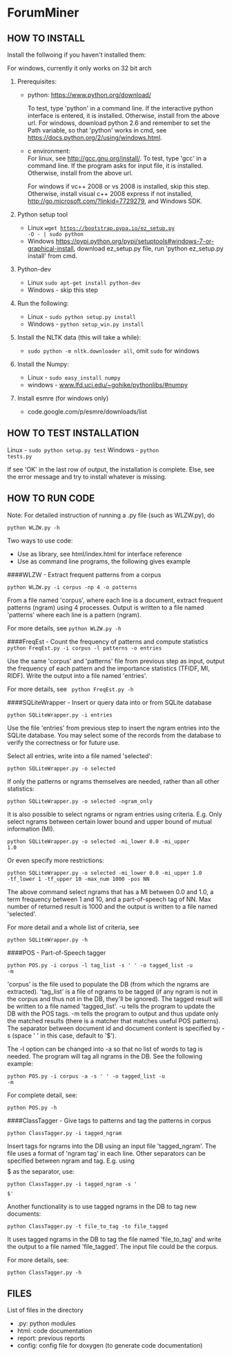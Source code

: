 ForumMiner
==========

HOW TO INSTALL
--------------

Install the follwoing if you haven't installed them:

For windows, currently it only works on 32 bit arch

1.	Prerequisites:
	+	python:	https://www.python.org/download/

		To test, type 'python' in a command line. If the interactive python interface is entered, it is installed. Otherwise, install from the above url.
		For windows, download python 2.6 and remember to set the Path variable, so that 'python' works in cmd, see https://docs.python.org/2/using/windows.html.

	+	c environment:	
		For linux, see http://gcc.gnu.org/install/. To test, type 'gcc' in a command line. If the program asks for input file, it is installed. Otherwise, install from the above url.

		For windows if vc++ 2008 or vs 2008 is installed, skip this step. Otherwise, install visual c++ 2008 express if not installed, http://go.microsoft.com/?linkid=7729279, and Windows SDK.

2. 	Python setup tool
	+	Linux <code>wget https://bootstrap.pypa.io/ez_setup.py -O - | sudo python</code>
	+	Windows https://pypi.python.org/pypi/setuptools#windows-7-or-graphical-install, download ez_setup.py file, run 'python ez_setup.py install' from cmd.

3.	Python-dev
	+	Linux <code>sudo apt-get install python-dev</code>
	+	Windows - skip this step

4.	Run the following:
	+	Linux - <code>sudo python setup.py install</code>
	+	Windows - <code>python setup_win.py install</code>

5.	Install the NLTK data (this will take a while):
	+	<code>sudo python -m nltk.downloader all</code>, omit <code>sudo</code> for windows

6.	Install the Numpy:
	+	Linux - <code>sudo easy\_install numpy</code>
	+	windows - www.lfd.uci.edu/~gohike/pythonlibs/#numpy

7.	Install esmre (for windows only)
	+	code.google.com/p/esmre/downloads/list

HOW TO TEST INSTALLATION
------------------------

Linux - <code>sudo python setup.py test</code>
Windows - <code>python tests.py</code>

If see 'OK' in the last row of output, the installation is complete. Else, see the error message and try to install whatever is missing.

HOW TO RUN CODE
---------------

Note: For detailed instruction of running a .py file (such as WLZW.py), do 

<code>python WLZW.py -h</code>

Two ways to use code:

+ Use as library, see html/index.html for interface reference
+ Use as command line programs, the following gives example

####WLZW - Extract frequent patterns from a corpus

<code>python WLZW.py -i corpus -np 4 -o patterns</code>

From a file named 'corpus', where each line is a document, extract frequent patterns (ngram) using 4 processes. Output is written to a file named 'patterns' where each line is a pattern (ngram). 

For more details, see
<code>python WLZW.py -h</code>

####FreqEst - Count the frequency of patterns and compute statistics
<code> python FreqEst.py -i corpus -l patterns -o entries</code>

Use the same 'corpus' and 'patterns' file from previous step as input, output the frequency of each pattern and the importance statistics (TFIDF, MI, RIDF). Write the output into a file named 'entries'.

For more details, see
<code> python FreqEst.py -h</code>

####SQLiteWrapper - Insert or query data into or from SQLite database

<code>python SQLiteWrapper.py -i entries</code>

Use the file 'entries' from previous step to insert the ngram entries into the SQLite database. You may select some of the records from the database to verify the correctness or for future use.

Select all entries, write into a file named 'selected':

<code>python SQLiteWrapper.py -o selected</code>

If only the patterns or ngrams themselves are needed, rather than all other statistics:

<code>python SQLiteWrapper.py -o selected -ngram\_only</code>

It is also possible to select ngrams or ngram entries using criteria. E.g. Only select ngrams between certain lower bound and upper bound of mutual information (MI).

<code>python SQLiteWrapper.py -o selected -mi\_lower 0.0 -mi\_upper 1.0</code>

Or even specify more restrictions:

<code>python SQLiteWrapper.py -o selected -mi\_lower 0.0 -mi\_upper 1.0 -tf\_lower 1 -tf\_upper 10 -max\_num 1000 -pos NN</code>

The above command select ngrams that has a MI between 0.0 and 1.0, a term frequency between 1 and 10, and a part-of-speech tag of NN. Max number of returned result is 1000 and the output is written to a file named 'selected'. 

For more detail and a whole list of criteria, see

<code>python SQLiteWrapper.py -h</code>

####POS - Part-of-Speech tagger

<code>python POS.py -i corpus -l tag\_list -s ' ' -o tagged\_list -u -m</code>

'corpus' is the file used to populate the DB (from which the ngrams are extracted). 'tag\_list' is a file of ngrams to be tagged (if any ngram is not in the corpus and thus not in the DB, they'll be ignored). The tagged result will be written to a file named 'tagged\_list'. -u tells the program to update the DB with the POS tags. -m tells the program to output and thus update only the matched results (there is a matcher that matches useful POS patterns). The separator between document id and document content is specified by -s (space ' ' in this case, default to '$').

The -l option can be changed into -a so that no list of words to tag is needed. The program will tag all ngrams in the DB. See the following example:

<code>python POS.py -i corpus -a -s ' ' -o tagged\_list -u -m</code>

For complete detail, see:

<code>python POS.py -h</code>

####ClassTagger - Give tags to patterns and tag the patterns in corpus

<code>python ClassTagger.py -i tagged\_ngram</code>

Insert tags for ngrams into the DB using an input file 'tagged\_ngram'. The file uses a format of 'ngram tag' in each line. Other separators can be specified between ngram and tag. E.g. using $$$$$ as the separator, use:

<code>python ClassTagger.py -i tagged\_ngram -s '$$$$$'</code>

Another functionality is to use tagged ngrams in the DB to tag new documents:

<code>python ClassTagger.py -t file\_to\_tag -to file\_tagged</code>

It uses tagged ngrams in the DB to tag the file named 'file\_to\_tag' and write the output to a file named 'file\_tagged'. The input file could be the corpus.

For more details, see:

<code>python ClassTagger.py -h</code>


FILES
-----
List of files in the directory

+ .py: 		python modules
+ html:		code documentation
+ report:	previous reports
+ config:	config file for doxygen (to generate code documentation)
